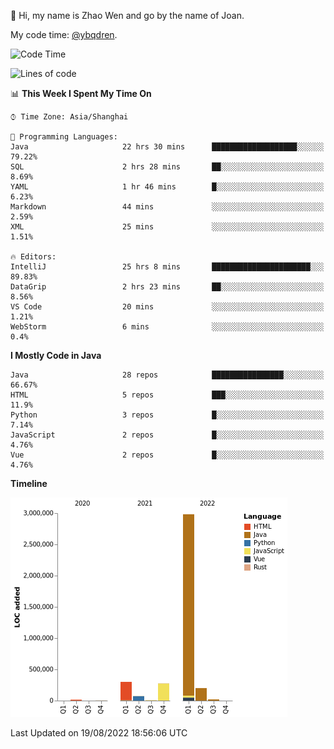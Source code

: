 :wave: Hi, my name is Zhao Wen and go by the name of Joan.

My code time: [@ybqdren](https://wakatime.com/@ybqdren).


<!--START_SECTION:waka-->
![Code Time](http://img.shields.io/badge/Code%20Time-1%2C053%20hrs%2045%20mins-blue)

![Lines of code](https://img.shields.io/badge/From%20Hello%20World%20I%27ve%20Written-4%20Million%20lines%20of%20code-blue)

📊 **This Week I Spent My Time On** 

```text
⌚︎ Time Zone: Asia/Shanghai

💬 Programming Languages: 
Java                     22 hrs 30 mins      ███████████████████░░░░░░   79.22% 
SQL                      2 hrs 28 mins       ██░░░░░░░░░░░░░░░░░░░░░░░   8.69% 
YAML                     1 hr 46 mins        █░░░░░░░░░░░░░░░░░░░░░░░░   6.23% 
Markdown                 44 mins             ░░░░░░░░░░░░░░░░░░░░░░░░░   2.59% 
XML                      25 mins             ░░░░░░░░░░░░░░░░░░░░░░░░░   1.51%

🔥 Editors: 
IntelliJ                 25 hrs 8 mins       ██████████████████████░░░   89.83% 
DataGrip                 2 hrs 23 mins       ██░░░░░░░░░░░░░░░░░░░░░░░   8.56% 
VS Code                  20 mins             ░░░░░░░░░░░░░░░░░░░░░░░░░   1.21% 
WebStorm                 6 mins              ░░░░░░░░░░░░░░░░░░░░░░░░░   0.4%

```

**I Mostly Code in Java** 

```text
Java                     28 repos            ████████████████░░░░░░░░░   66.67% 
HTML                     5 repos             ███░░░░░░░░░░░░░░░░░░░░░░   11.9% 
Python                   3 repos             █░░░░░░░░░░░░░░░░░░░░░░░░   7.14% 
JavaScript               2 repos             █░░░░░░░░░░░░░░░░░░░░░░░░   4.76% 
Vue                      2 repos             █░░░░░░░░░░░░░░░░░░░░░░░░   4.76%

```


**Timeline**

![Chart not found](https://raw.githubusercontent.com/ybqdren/ybqdren/main/charts/bar_graph.png) 


 Last Updated on 19/08/2022 18:56:06 UTC
<!--END_SECTION:waka-->

